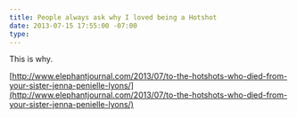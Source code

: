 ```yaml
---
title: People always ask why I loved being a Hotshot
date: 2013-07-15 17:55:00 -07:00
type: 
---
```


This is why.

[http://www.elephantjournal.com/2013/07/to-the-hotshots-who-died-from-your-sister-jenna-penielle-lyons/](http://www.elephantjournal.com/2013/07/to-the-hotshots-who-died-from-your-sister-jenna-penielle-lyons/)